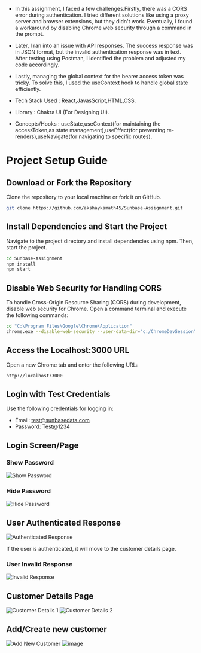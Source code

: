 - In this assignment, I faced a few challenges.Firstly, there was a CORS error during authentication. I tried different solutions like using a proxy server and browser extensions, but they didn't work. Eventually, I found a workaround by disabling Chrome web security through a command in the prompt.

- Later, I ran into an issue with API responses. The success response was in JSON format, but the invalid authentication response was in text. After testing using Postman, I identified the problem and adjusted my code accordingly.

- Lastly, managing the global context for the bearer access token was tricky. To solve this, I used the useContext hook to handle global state efficiently.


- Tech Stack Used : React,JavasScript,HTML,CSS.
- Library : Chakra UI (For Designing UI).
- Concepts/Hooks : useState,useContext(for maintaining the accessToken,as state management),useEffect(for preventing re-renders),useNavigate(for navigating to specific routes).

# Project Setup Guide

## Download or Fork the Repository
Clone the repository to your local machine or fork it on GitHub.
```bash
git clone https://github.com/akshaykamath45/Sunbase-Assignment.git
```

## Install Dependencies and Start the Project
Navigate to the project directory and install dependencies using npm. Then, start the project.
```bash
cd Sunbase-Assignment 
npm install
npm start
```

## Disable Web Security for Handling CORS
To handle Cross-Origin Resource Sharing (CORS) during development, disable web security for Chrome. Open a command terminal and execute the following commands:
```bash
cd "C:\Program Files\Google\Chrome\Application"
chrome.exe --disable-web-security --user-data-dir="c:/ChromeDevSession"
```

## Access the Localhost:3000 URL
Open a new Chrome tab and enter the following URL:
```bash
http://localhost:3000
```
## Login with Test Credentials
Use the following credentials for logging in:
- Email: test@sunbasedata.com
- Password: Test@1234
  
## Login Screen/Page

### Show Password
![Show Password](https://github.com/akshaykamath45/Sunbase-Assignment/assets/73344382/b901b42d-af1d-4c3e-afb5-7bac7e91545d)

### Hide Password
![Hide Password](https://github.com/akshaykamath45/Sunbase-Assignment/assets/73344382/c6539c6c-da2f-48c2-b03b-4a48b4568960)

## User Authenticated Response
![Authenticated Response](https://github.com/akshaykamath45/Sunbase-Assignment/assets/73344382/779aa72c-55a3-4114-9517-62e2c9cd0791)

If the user is authenticated, it will move to the customer details page.

### User Invalid Response
![Invalid Response](https://github.com/akshaykamath45/Sunbase-Assignment/assets/73344382/1c785b93-6af7-4721-9531-410f4bcfc8cb)

## Customer Details Page
![Customer Details 1](https://github.com/akshaykamath45/Sunbase-Assignment/assets/73344382/3af1ea0f-3049-422b-8bd8-454958675170)
![Customer Details 2](https://github.com/akshaykamath45/Sunbase-Assignment/assets/73344382/5d4bb677-6aa6-4d56-b3e7-01ac3c35e86d)

## Add/Create new customer
![Add New Customer](https://github.com/akshaykamath45/Sunbase-Assignment/assets/73344382/48d123ac-a1cf-45ef-970a-d9e9dc82b683)
![image](https://github.com/akshaykamath45/Sunbase-Assignment/assets/73344382/87653fe2-99ca-41aa-81f9-09069f7aef1d)



